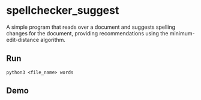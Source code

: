 # spellchecker_suggest
A simple program that reads over a document and suggests spelling changes for the document, providing recommendations using the minimum-edit-distance algorithm.

## Run 
```python3 <file_name> words```

## Demo 
